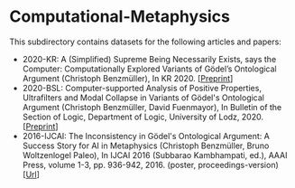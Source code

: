 # Computational-Metaphysics


This subdirectory contains datasets for the following articles and papers:

- 2020-KR: A (Simplified) Supreme Being Necessarily Exists, says the Computer: Computationally Explored Variants of Gödel’s Ontological Argument (Christoph Benzmüller), In KR 2020. [[Preprint](https://www.researchgate.net/publication/338594183)]
- 2020-BSL: Computer-supported Analysis of Positive Properties, Ultrafilters and Modal Collapse in Variants of Gödel's Ontological Argument (Christoph Benzmüller, David Fuenmayor), In Bulletin of the Section of Logic, Department of Logic, University of Lodz, 2020. [[Preprint](https://www.researchgate.net/publication/336742445)]
- 2016-IJCAI: The Inconsistency in Gödel's Ontological Argument: A Success Story for AI in Metaphysics (Christoph Benzmüller, Bruno Woltzenlogel Paleo), In IJCAI 2016 (Subbarao Kambhampati, ed.), AAAI Press, volume 1-3, pp. 936-942, 2016. (poster, proceedings-version) [[Url](http://www.ijcai.org/Proceedings/16/Papers/137.pdf)] 

